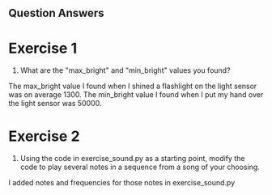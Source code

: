 ## Question Answers

# Exercise 1
1. What are the "max_bright" and "min_bright" values you found?

The max_bright value I found when I shined a flashlight on the light sensor was on average 1300.
The min_bright value I found when I put my hand over the light sensor was 50000. 

# Exercise 2

1. Using the code in exercise_sound.py as a starting point, modify the code to play several notes in a sequence from a song of your choosing.

I added notes and frequencies for those notes in exercise_sound.py
